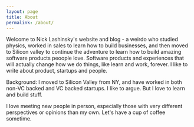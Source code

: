 ```yaml
---
layout: page
title: About
permalink: /about/
---
```


Welcome to Nick Lashinsky's website and blog - a weirdo who studied physics, worked in sales to learn how to build businesses, and then moved to Silicon valley to continue the adventure to learn how to build amazing software products peoople love.  Software products and experiences that will actually change how we do things, like learn and work, forever. I like to write about product, startups and people. 

Background: I moved to Silicon Valley from NY, and have worked in both non-VC backed and VC backed startups. I like to argue. But I love to learn and build stuff.

I love meeting new people in person, especially those with very different perspectives or opinions than my own. Let's have a cup of coffee sometime.



